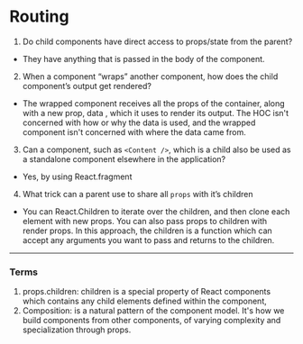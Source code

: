 

# Routing
 
1. Do child components have direct access to props/state from the parent?
  - They have anything that is passed in the body of the component. 
2. When a component “wraps” another component, how does the child component’s output  get rendered?
  - The wrapped component receives all the props of the container, along with a new prop, data , which it uses to render its output. The HOC isn't concerned with how or why the data is used, and the wrapped component isn't concerned with where the data came from.
3. Can a component, such as `<Content />`, which is a child also be used as a standalone component elsewhere in the application?
  -  Yes, by using React.fragment
4. What trick can a parent use to share all `props` with it’s children
  - You can React.Children to iterate over the children, and then clone each element with new props. You can also pass props to children with render props.  In this approach, the children is a function which can accept any arguments you want to pass and returns to the children. 

***

### Terms

1. props.children: children is a special property of React components which contains any child elements defined within the component, 
2. Composition: is a natural pattern of the component model. It's how we build components from other components, of varying complexity and specialization through props.